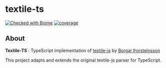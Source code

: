 # textile-ts

[![Checked with Biome][biome-check]][biome] [![coverage][coverage]]()

## About 

**Textile-TS** : TypeScript implementation of [textile-js][textilejs] by [Borgar Þorsteinsson][borgar]

This project adapts and extends the original textile-js parser for TypeScript.





<!-- Definition -->

[coverage]: https://img.shields.io/badge/coverage-79.26-yellow?style=flat
[textilejs]: https://github.com/borgar/textile-js
[textile-web]: https://textile-lang.com/
[borgar]: https://github.com/borgar
[biome]: https://biomejs.dev
[biome-check]: https://img.shields.io/badge/Checked_with-Biome-60a5fa?style=flat&logo=biome
[textile-logo]: https://github.com/phothinmg/textile-ts/blob/main/textile-logo.svg